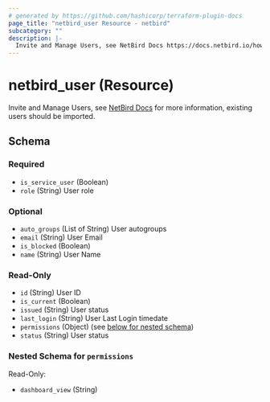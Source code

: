 ```yaml
---
# generated by https://github.com/hashicorp/terraform-plugin-docs
page_title: "netbird_user Resource - netbird"
subcategory: ""
description: |-
  Invite and Manage Users, see NetBird Docs https://docs.netbird.io/how-to/add-users-to-your-network for more information, existing users should be imported.
---
```


# netbird_user (Resource)

Invite and Manage Users, see [NetBird Docs](https://docs.netbird.io/how-to/add-users-to-your-network) for more information, existing users should be imported.



<!-- schema generated by tfplugindocs -->
## Schema

### Required

- `is_service_user` (Boolean)
- `role` (String) User role

### Optional

- `auto_groups` (List of String) User autogroups
- `email` (String) User Email
- `is_blocked` (Boolean)
- `name` (String) User Name

### Read-Only

- `id` (String) User ID
- `is_current` (Boolean)
- `issued` (String) User status
- `last_login` (String) User Last Login timedate
- `permissions` (Object) (see [below for nested schema](#nestedatt--permissions))
- `status` (String) User status

<a id="nestedatt--permissions"></a>
### Nested Schema for `permissions`

Read-Only:

- `dashboard_view` (String)
